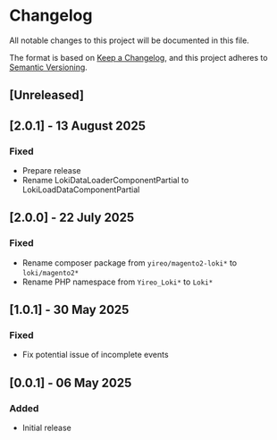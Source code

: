 # Changelog
All notable changes to this project will be documented in this file.

The format is based on [Keep a Changelog](https://keepachangelog.com/en/1.0.0/),
and this project adheres to [Semantic Versioning](https://semver.org/spec/v2.0.0.html).

## [Unreleased]

## [2.0.1] - 13 August 2025
### Fixed
- Prepare release
- Rename LokiDataLoaderComponentPartial to LokiLoadDataComponentPartial

## [2.0.0] - 22 July 2025
### Fixed
- Rename composer package from `yireo/magento2-loki*` to `loki/magento2*`
- Rename PHP namespace from `Yireo_Loki*` to `Loki*`

## [1.0.1] - 30 May 2025
### Fixed
- Fix potential issue of incomplete events

## [0.0.1] - 06 May 2025
### Added
- Initial release
